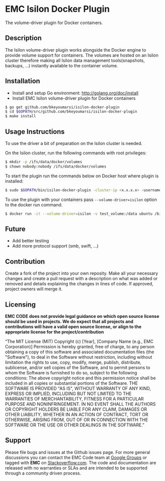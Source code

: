 EMC Isilon Docker Plugin
======================
The volume-driver plugin for Docker containers.

## Description
The Isilon volume-driver plugin works alongside the Docker engine to provide volume support for containers. The volumes
are hosted on an Isilon cluster therefore making all Isilon data management tools(snapshots, backups, ...) instantly available to the container volume.


## Installation
- Install and setup Go environment: http://golang.org/doc/install
- Install EMC Isilon volume-driver plugin for Docker containers
```bash
$ go get github.com/bkeyoumarsi/isilon-docker-plugin
$ cd $GOPATH/src/github.com/bkeyoumarsi/isilon-docker-plugin
$ make install
```
## Usage Instructions
To use the driver a bit of preparation on the Isilon cluster is needed.

On the Isilon cluster, run the following commands with root privileges:
```bash
$ mkdir -p /ifs/data/docker/volumes
$ chown nobody:nobody /ifs/data/docker/volumes
```

To start the plugin run the commands below on Docker host where plugin is installed:
```bash
$ sudo $GOPATH/bin/isilon-docker-plugin -cluster-ip <x.x.x.x> -username=<root-user> -password=<password>
```

To use the plugin with your containers pass ```--volume-driver=isilon``` option to the docker run command.
```bash
$ docker run -it --volume-driver=isilon -v test_volume:/data ubuntu /bin/bash
```
## Future
- Add better testing
- Add more protocol support (smb, swift, ...)

## Contribution
Create a fork of the project into your own reposity. Make all your necessary changes and create a pull request with a description on what was added or removed and details explaining the changes in lines of code. If approved, project owners will merge it.

Licensing
---------
**EMC CODE does not provide legal guidance on which open source license should be used in projects. We do expect that all projects and contributions will have a valid open source license, or align to the appropriate license for the project/contribution**

“The MIT License (MIT)
Copyright (c) [Year], [Company Name (e.g., EMC Corporation)]
Permission is hereby granted, free of charge, to any person obtaining a copy of this software and associated documentation files (the "Software"), to deal in the Software without restriction, including without limitation the rights to use, copy, modify, merge, publish, distribute, sublicense, and/or sell copies of the Software, and to permit persons to whom the Software is furnished to do so, subject to the following conditions:
The above copyright notice and this permission notice shall be included in all copies or substantial portions of the Software.
THE SOFTWARE IS PROVIDED "AS IS", WITHOUT WARRANTY OF ANY KIND, EXPRESS OR IMPLIED, INCLUDING BUT NOT LIMITED TO THE WARRANTIES OF MERCHANTABILITY, FITNESS FOR A PARTICULAR PURPOSE AND NONINFRINGEMENT. IN NO EVENT SHALL THE AUTHORS OR COPYRIGHT HOLDERS BE LIABLE FOR ANY CLAIM, DAMAGES OR OTHER LIABILITY, WHETHER IN AN ACTION OF CONTRACT, TORT OR OTHERWISE, ARISING FROM, OUT OF OR IN CONNECTION WITH THE SOFTWARE OR THE USE OR OTHER DEALINGS IN THE SOFTWARE.”


Support
-------
Please file bugs and issues at the Github issues page. For more general discussions you can contact the EMC Code team at <a href="https://groups.google.com/forum/#!forum/emccode-users">Google Groups</a> or tagged with **EMC** on <a href="https://stackoverflow.com">Stackoverflow.com</a>. The code and documentation are released with no warranties or SLAs and are intended to be supported through a community driven process.
